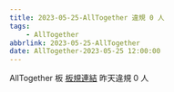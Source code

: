 ```yaml
---
title: 2023-05-25-AllTogether 違規 0 人
tags:
    - AllTogether
abbrlink: 2023-05-25-AllTogether
date: AllTogether-2023-05-25 12:00:00
---
```

AllTogether 板 [板規連結](https://www.ptt.cc/bbs/AllTogether/M.1643211430.A.5FB.html)
昨天違規 0 人

